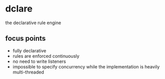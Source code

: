 # dclare
the declarative rule engine

## focus points
- fully declarative
- rules are enforced continuously
- no need to write listeners
- impossible to specify concurrency while the implementation is heavily multi-threaded
